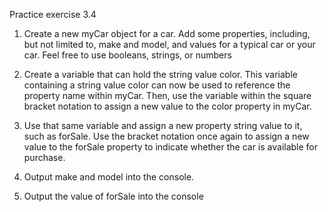 Practice exercise 3.4
1. Create a new myCar object for a car. Add some properties, including, but not 
limited to, make and model, and values for a typical car or your car. Feel free 
to use booleans, strings, or numbers

2. Create a variable that can hold the string value color. This variable 
containing a string value color can now be used to reference the property 
name within myCar. Then, use the variable within the square bracket notation 
to assign a new value to the color property in myCar.

3. Use that same variable and assign a new property string value to it, such as 
forSale. Use the bracket notation once again to assign a new value to the 
forSale property to indicate whether the car is available for purchase.

4. Output make and model into the console.

5. Output the value of forSale into the console